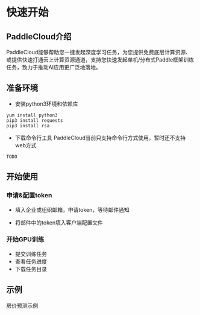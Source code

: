 # 快速开始

## PaddleCloud介绍
PaddleCloud能够帮助您一键发起深度学习任务，为您提供免费底层计算资源、或提供快速打通云上计算资源通道，支持您快速发起单机/分布式Paddle框架训练任务，致力于推动AI应用更广泛地落地。

## 准备环境

- 安装python3环境和依赖库
```shell
yum install python3
pip3 install requests
pip3 install rsa
```

- 下载命令行工具
PaddleCloud当前只支持命令行方式使用，暂时还不支持web方式
```shell
TODO
```

## 开始使用

### 申请&配置token
- 填入企业或组织邮箱，申请token，等待邮件通知

- 将邮件中的token填入客户端配置文件

### 开始GPU训练
- 提交训练任务
- 查看任务进度
- 下载任务目录

## 示例
房价预测示例

